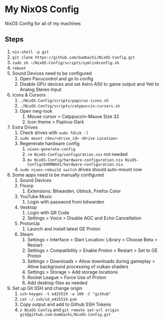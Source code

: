 # My NixOS Config

NixOS Config for all of my machines

## Steps

1. `nix-shell -p git`
2. `git clone https://github.com/Gumbachi/NixOS-Config.git`
3. `sudo sh ~/NixOS-Config/scripts/symlinkconfig.sh`
4. `reboot`
5. Sound Devices need to be configured
   1. Open Pavucontrol and go to config
   2. Disable GPU devices and set Astro A50 to game output and Yeti to Analog
      Stereo Input
6. Icons & Cursors
   1. `./NixOS-Config/scripts/papirus-icons.sh`
   2. `./NixOS-Config/scripts/catppuccin-cursors.sh`
   3. Open nwg-look
      1. Mouse cursor > Catppuccin-Mauve Size 32
      2. Icon theme > Papirus-Dark
7. Extra Drives
   1. Check drives with `sudo fdisk -l`
   2. `sudo mount /dev/<drive_id> <Drive Location>`
   3. Regenerate hardware config
      1. `nixos-generate-config`
      2. `rm NixOS-Config/configuration.nix` not needed
      3. `mv NixOS-Config/hardware-configuration.nix NixOS-Config/GOOMBAX1/hardware-configuration.nix`
   4. `sudo nixos-rebuild switch` drives should auto-mount now
8. Some apps need to be manually configured
   1. Sound Devices
   2. Floorp
      1. Extensions: Bitwarden, Ublock, Firefox Color
   3. YouTube Music
      1. Login with password from bitwarden
   4. Vesktop
      1. Login with QR Code
      2. Settings > Voice > Disable AGC and Echo Cancellation
   5. ProtonUp
      1. Launch and install latest GE Proton
   6. Steam
      1. Settings > Interface > Start Location: Library > Choose Beta > Restart
      2. Settings > Compatibility > Enable Proton > Restart > Set to GE Proton
      3. Settings > Downloads > Allow downloads during gameplay > Allow
         background processing of vulkan shaders
      4. Settings > Storage > Add storage locations
      5. Rocket League > Force Use of Proton
      6. Add desktop files as needed
9. Set up Git SSH and change origin
   1. `ssh-keygen -t ed25519 -a 100 -C "github"`
   2. `cat ~/.ssh/id_ed25519.pub`
   3. Copy output and add to Github SSH Tokens
   4. `z NixOS-Config` and
      `git remote set-url origin git@github.com:Gumbachi/NixOS-Config.git`
